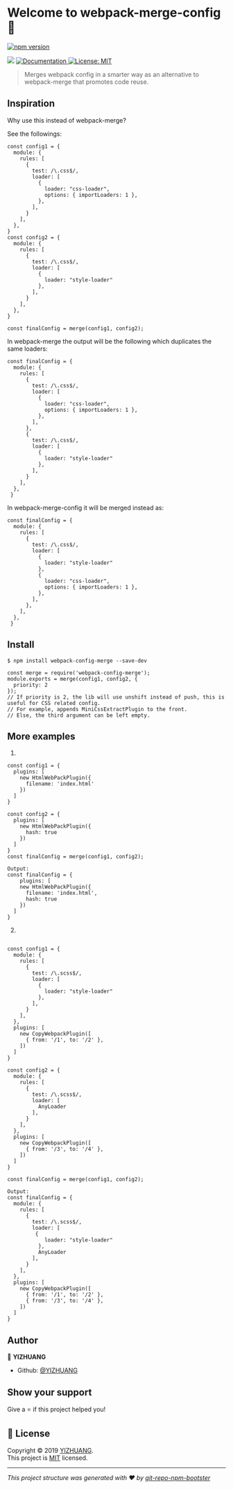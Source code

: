 # Welcome to webpack-merge-config 👋

[![npm version](https://badge.fury.io/js/webpack-merge-config.svg)](https://www.npmjs.com/package/webpack-merge-config)

<p>
  <img src="https://img.shields.io/badge/version-1.0.0-blue.svg?cacheSeconds=2592000" />
  <a href="https://github.com/YIZHUANG/webpack-merge-config">
    <img alt="Documentation" src="https://img.shields.io/badge/documentation-yes-brightgreen.svg" target="_blank" />
  </a>
  <a href="https://github.com/YIZ">
    <img alt="License: MIT" src="https://img.shields.io/badge/License-MIT-yellow.svg" target="_blank" />
  </a>
</p>

> Merges webpack config in a smarter way as an alternative to webpack-merge that promotes code reuse.

## Inspiration

Why use this instead of webpack-merge?

See the followings:

```
const config1 = {
  module: {
    rules: [
      {
        test: /\.css$/,
        loader: [
          {
            loader: "css-loader",
            options: { importLoaders: 1 },
          },
        ],
      }
    ],
  },
}
const config2 = {
  module: {
    rules: [
      {
        test: /\.css$/,
        loader: [
          {
            loader: "style-loader"
          },
        ],
      }
    ],
  },
}

const finalConfig = merge(config1, config2);

```

In webpack-merge the output will be the following which duplicates the same loaders:

```
const finalConfig = {
  module: {
    rules: [
      {
        test: /\.css$/,
        loader: [
          {
            loader: "css-loader",
            options: { importLoaders: 1 },
          },
        ],
      },
      {
        test: /\.css$/,
        loader: [
          {
            loader: "style-loader"
          },
        ],
      }
    ],
  },
 }
```

In webpack-merge-config it will be merged instead as:

```
const finalConfig = {
  module: {
    rules: [
      {
        test: /\.css$/,
        loader: [
          {
            loader: "style-loader"
          },
          {
            loader: "css-loader",
            options: { importLoaders: 1 },
          },
        ],
      },
    ],
  },
 }
```

## Install

```
$ npm install webpack-config-merge --save-dev

const merge = require('webpack-config-merge');
module.exports = merge(config1, config2, {
  priority: 2
});
// If priority is 2, the lib will use unshift instead of push, this is useful for CSS related config.
// For example, appends MiniCssExtractPlugin to the front.
// Else, the third argument can be left empty.
```

## More examples

1.

```
const config1 = {
  plugins: [
    new HtmlWebPackPlugin({
      filename: 'index.html'
    })
  ]
}

const config2 = {
  plugins: [
    new HtmlWebPackPlugin({
      hash: true
    })
  ]
}
const finalConfig = merge(config1, config2);

Output:
const finalConfig = {
    plugins: [
    new HtmlWebPackPlugin({
      filename: 'index.html',
      hash: true
    })
  ]
}

```

2.

```

const config1 = {
  module: {
    rules: [
      {
        test: /\.scss$/,
        loader: [
          {
            loader: "style-loader"
          },
        ],
      }
    ],
  },
  plugins: [
    new CopyWebpackPlugin([
      { from: '/1', to: '/2' },
    ])
  ]
}

const config2 = {
  module: {
    rules: [
      {
        test: /\.scss$/,
        loader: [
          AnyLoader
        ],
      }
    ],
  },
  plugins: [
    new CopyWebpackPlugin([
      { from: '/3', to: '/4' },
    ])
  ]
}

const finalConfig = merge(config1, config2);

Output:
const finalConfig = {
  module: {
    rules: [
      {
        test: /\.scss$/,
        loader: [
         {
            loader: "style-loader"
          },
          AnyLoader
        ],
      }
    ],
  },
  plugins: [
    new CopyWebpackPlugin([
      { from: '/1', to: '/2' },
      { from: '/3', to: '/4' },
    ])
  ]
}
```

## Author

👤 **YIZHUANG**

- Github: [@YIZHUANG](https://github.com/YIZHUANG)

## Show your support

Give a ⭐️ if this project helped you!

## 📝 License

Copyright © 2019 [YIZHUANG](https://github.com/YIZHUANG).<br />
This project is [MIT](https://github.com/YIZ) licensed.

---

_This project structure was generated with ❤️ by [git-repo-npm-bootster](https://github.com/YIZHUANG/git-repo-npm-bootster)_
